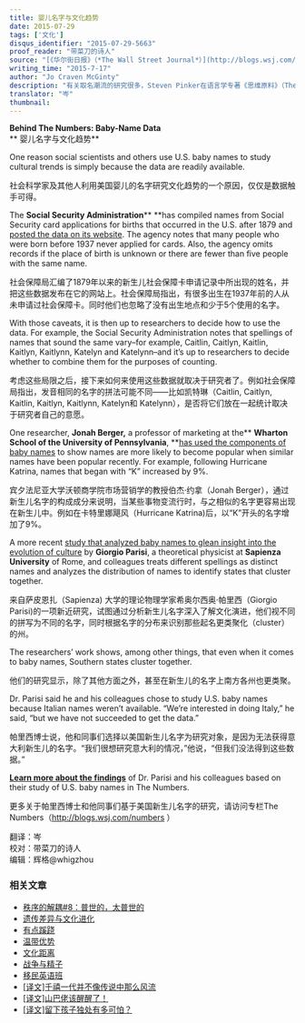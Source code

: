 ```yaml
---
title: 婴儿名字与文化趋势
date: 2015-07-29
tags: ['文化']
disqus_identifier: "2015-07-29-5663"
proof_reader: "带菜刀的诗人"
source: "[《华尔街日报》（*The Wall Street Journal*）](http://blogs.wsj.com/numbers/behind-the-numbers-baby-name-data-2106/)"
writing_time: "2015-7-17"
author: "Jo Craven McGinty"
description: "有关取名潮流的研究很多，Steven Pinker在语言学专著《思维原料》（The Stuff Of Thought）里也花了很多篇幅讨论这个话题，取名偏好明显表现出一种风水轮流转的周期循环特征，比如50年代美国诞生了大批Steve，现在有学者貌似又发现了另一种扎堆方式……"
translator: "岑"
thumbnail:
---
```


**Behind The Numbers: Baby-Name Data**  
** 婴儿名字与文化趋势**

One reason social scientists and others use U.S. baby names to study cultural trends is simply because the data are readily available.

社会科学家及其他人利用美国婴儿的名字研究文化趋势的一个原因，仅仅是数据触手可得。

The **Social Security Administration**** **has compiled names from Social Security card applications for births that occurred in the U.S. after 1879 and [posted the data on its website](http://www.ssa.gov/oact/babynames/limits.html). The agency notes that many people who were born before 1937 never applied for cards. Also, the agency omits records if the place of birth is unknown or there are fewer than five people with the same name.

社会保障局汇编了1879年以来的新生儿社会保障卡申请记录中所出现的姓名，并把这些数据发布在它的网站上。社会保障局指出，有很多出生在1937年前的人从未申请过社会保障卡。同时他们也忽略了没有出生地点和少于5个使用的名字。

With those caveats, it is then up to researchers to decide how to use the data. For example, the Social Security Administration notes that spellings of names that sound the same vary–for example, Caitlin, Caitlyn, Kaitlin, Kaitlyn, Kaitlynn, Katelyn and Katelynn–and it’s up to researchers to decide whether to combine them for the purposes of counting.

考虑这些局限之后，接下来如何来使用这些数据就取决于研究者了。例如社会保障局指出，发音相同的名字的拼法可能不同——比如凯特琳（Caitlin, Caitlyn, Kaitlin, Kaitlyn, Kaitlynn, Katelyn和 Katelynn），是否将它们放在一起统计取决于研究者自己的意愿。

One researcher, **Jonah Berger,** a professor of marketing at the** ****Wharton School of the University of Pennsylvania****, **[has used the components of baby names](http://jonahberger.com/wp-content/uploads/2013/02/Cultural-Evolution_1.pdf) to show names are more likely to become popular when similar names have been popular recently. For example, following Hurricane Katrina, names that began with “K” increased by 9%.

宾夕法尼亚大学沃顿商学院市场营销学的教授伯杰·约拿（Jonah Berger），通过新生儿名字的构成成分来说明，当某些事物变流行时，与之相似的名字更容易出现在新生儿中。例如在卡特里娜飓风（Hurricane Katrina)后，以“K”开头的名字增加了9%。

A more recent [study that analyzed baby names to glean insight into the evolution of culture](http://www.pnas.org/content/112/26/7943.abstract) by **Giorgio Parisi**, a theoretical physicist at **Sapienza University** of Rome, and colleagues treats different spellings as distinct names and analyzes the distribution of names to identify states that cluster together.

来自萨皮恩扎（Sapienza) 大学的理论物理学家希奥尔西奥·帕里西（Giorgio Parisi)的一项新近研究，试图通过分析新生儿名字深入了解文化演进，他们视不同的拼写为不同的名字，同时根据名字的分布来识别那些起名更类聚化（cluster）的州。

The researchers’ work shows, among other things, that even when it comes to baby names, Southern states cluster together.

他们的研究显示，除了其他方面之外，甚至在新生儿的名字上南方各州也更类聚。

Dr. Parisi said he and his colleagues chose to study U.S. baby names because Italian names weren’t available. “We’re interested in doing Italy,” he said, “but we have not succeeded to get the data.”

帕里西博士说，他和同事们选择以美国新生儿名字为研究对象，是因为无法获得意大利新生儿的名字。“我们很想研究意大利的情况，”他说，“但我们没法得到这些数据。”

**[Learn more about the findings](http://www.wsj.com/articles/jennifers-weve-got-your-number-1437142113)** of Dr. Parisi and his colleagues based on their study of U.S. baby names in The Numbers.

更多关于帕里西博士和他同事们基于美国新生儿名字的研究，请访问专栏The Numbers（<http://blogs.wsj.com/numbers> ）


翻译：岑  
校对：带菜刀的诗人  
编辑：辉格@whigzhou


### 相关文章

* [秩序的解耦#8：普世的，太普世的](https://headsalon.org/archives/7846.html "秩序的解耦#8：普世的，太普世的")
* [遗传差异与文化进化](https://headsalon.org/archives/7827.html "遗传差异与文化进化")
* [有点蹊跷](https://headsalon.org/archives/7817.html "有点蹊跷")
* [温带优势](https://headsalon.org/archives/7785.html "温带优势")
* [文化距离](https://headsalon.org/archives/7635.html "文化距离")
* [战争与精子](https://headsalon.org/archives/7645.html "战争与精子")
* [移民英语班](https://headsalon.org/archives/7650.html "移民英语班")
* [[译文]千禧一代并不像传说中那么风流](https://headsalon.org/archives/7570.html "[译文]千禧一代并不像传说中那么风流")
* [[译文]山巴佬该醒醒了！](https://headsalon.org/archives/7515.html "[译文]山巴佬该醒醒了！")
* [[译文]留下孩子独处有多可怕？](https://headsalon.org/archives/7513.html "[译文]留下孩子独处有多可怕？")
